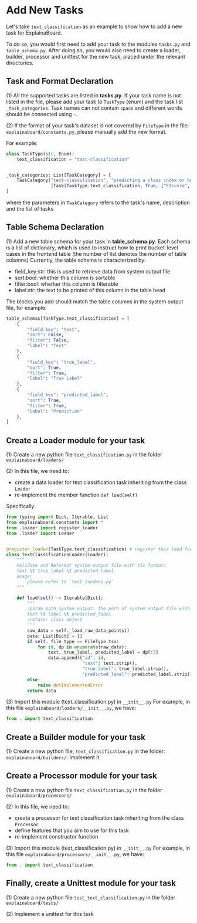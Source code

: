 # Add New Tasks

Let's take `text_classification` as an example to show how to add a new task for ExplainaBoard.

To do so, you would first need to add your task to the modules `tasks.py` and `table_schema.py`. 
After doing so, you would also need to create a loader, builder, processor and unittest for the
new task, placed under the relevant directories.


## Task and Format Declaration
(1) All the supported tasks are listed in **tasks.py**. If your task name is not listed in the file,
please add your task to `TaskType` (enum) and the task list `_task_categories`. Task names can not 
contain `space` and different words should be connected using `-`.

(2) If the format of your task's dataset is not covered by `FileType` in the file:
`explainaboard/constants.py`, please manually add the new format.

For example:
```python
class TaskType(str, Enum):
    text_classification = "text-classification"


_task_categories: List[TaskCategory] = [
    TaskCategory("text-classification", "predicting a class index or boolean value",
                 [Task(TaskType.text_classification, True, ["F1score", "Accuracy"])]),
]
```
where the parameters in `TaskCategory` refers to the task's name, description and the list of tasks


## Table Schema Declaration
(1) Add a new table schema for your task in **table_schema.py**. 
Each schema is a list of dictionary, which is used to instruct how to print bucket-level cases 
in the frontend table (the number of list denotes the number of table columns)
Currently, the table schema is characterized by:
* field_key:str:  this is used to retrieve data from system output file
* sort:bool: whether this column is sortable
* filter:bool: whether this column is filterable
* label:str: the text to be printed of this column in the table head

The blocks you add should match the table columns in the system output file,
for example:
```python
table_schemas[TaskType.text_classification] = [
    {
        "field_key": "text",
        "sort": False,
        "filter": False,
        "label": "Text"
    },
    {
        "field_key": "true_label",
        "sort": True,
        "filter": True,
        "label": "True Label"
    },
    {
        "field_key": "predicted_label",
        "sort": True,
        "filter": True,
        "label": "Prediction"
    },
]
```


## Create a Loader module for your task

(1) Create a new python file `text_classification.py` in the folder `explainaboard/loaders/`

(2) In this file, we need to:
* create a data loader for text classification task inheriting from the class `Loader`
* re-implement the member function `def load(self)`

Specifically:
  
```python
from typing import Dict, Iterable, List
from explainaboard.constants import *
from .loader import register_loader
from .loader import Loader


@register_loader(TaskType.text_classification) # register this laod function
class TextClassificationLoader(Loader):
    """
    Validate and Reformat system output file with tsv format:
    text \t true_label \t predicted_label
    usage:
        please refer to `test_loaders.py`
    """

    def load(self) -> Iterable[Dict]:
        """
        :param path_system_output: the path of system output file with following format:
        text \t label \t predicted_label
        :return: class object
        """
        raw_data = self._load_raw_data_points()
        data: List[Dict] = []
        if self._file_type == FileType.tsv:
            for id, dp in enumerate(raw_data):
                text, true_label, predicted_label = dp[:3]
                data.append({"id": id,
                             "text": text.strip(),
                             "true_label": true_label.strip(),
                             "predicted_label": predicted_label.strip()})
        else:
            raise NotImplementedError
        return data
```

(3) Import this module (text_classification.py) in `__init__.py`
For example, in this file `explainaboard/loaders/__init__.py`, we have:
```python
from . import text_classification
```


## Create a Builder module for your task
(1) Create a new python file, `text_classification.py` in the folder: `explainaboard/builders/`:
Implement it



## Create a Processor module for your task

(1) Create a new python file `text_classification.py` in the folder `explainaboard/processors/`

(2) In this file, we need to:
* create a processor for text classification task inheriting from the class `Processor`
* define features that you aim to use for this task
* re-implement constructor function

(3) Import this module (text_classification.py) in `__init__.py`
For example, in this file `explainaboard/processors/__init__.py`, we have: 
```python
from . import text_classification
```

## Finally, create a Unittest module for your task

(1) Create a new python file `test_text_classification.py` in the folder `explainaboard/tests/`

(2) Implement a unittest for this task

